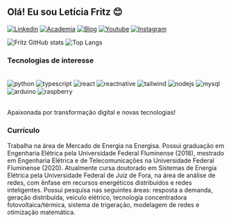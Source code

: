 ## Olá! Eu sou Letícia Fritz 😊

[![Linkedin](https://img.shields.io/badge/LinkedIn-0077B5?style=for-the-badge&logo=linkedin&logoColor=white)](https://www.linkedin.com/in/let%C3%ADcia-fritz/)
[![Academia](https://img.shields.io/badge/Academia-fff?style=for-the-badge&logo=academia&logoColor=black)](https://lattes.cnpq.br/1524131493013313)
[![Blog](https://img.shields.io/badge/Medium-12100E?style=for-the-badge&logo=medium&logoColor=white)](https://medium.com/@fritz.leticia)
[![Youtube](https://img.shields.io/badge/YouTube-FF0000?style=for-the-badge&logo=youtube&logoColor=white)](https://www.youtube.com/@leticiafritz9357)
[![Instagram](https://img.shields.io/badge/Instagram-E4405F?style=for-the-badge&logo=instagram&logoColor=white)](https://www.instagram.com/leticia.fritz/)

![Fritz GitHub stats](https://github-readme-stats.vercel.app/api?username=letfritz&show_icons=true&theme=cobalt)
![Top Langs](https://github-readme-stats.vercel.app/api/top-langs/?username=letfritz&layout=compact&theme=cobalt)

### Tecnologias de interesse
<div style="display: inline_block"><br/>
  <img align="center" alt="python" src="https://img.shields.io/badge/Python-14354C?style=for-the-badge&logo=python&logoColor=white" />
  <img align="center" alt="typescript" src="https://img.shields.io/badge/TypeScript-007ACC?style=for-the-badge&logo=typescript&logoColor=white" />
  <img align="center" alt="react" src="https://img.shields.io/badge/React-20232A?style=for-the-badge&logo=react&logoColor=61DAFB" />
  <img align="center" alt="reactnative" src="https://img.shields.io/badge/React_Native-20232A?style=for-the-badge&logo=react&logoColor=61DAFB" />
  <img align="center" alt="tailwind" src="https://img.shields.io/badge/Tailwind_CSS-38B2AC?style=for-the-badge&logo=tailwind-css&logoColor=white" />
  <img align="center" alt="nodejs" src="https://img.shields.io/badge/Node.js-43853D?style=for-the-badge&logo=node.js&logoColor=white" />
  <img align="center" alt="mysql" src="https://img.shields.io/badge/MySQL-00000F?style=for-the-badge&logo=mysql&logoColor=white" />
  <img align="center" alt="arduino" src="https://img.shields.io/badge/Arduino-00979D?style=for-the-badge&logo=Arduino&logoColor=white" />
  <img align="center" alt="raspberry" src="https://img.shields.io/badge/Raspberry%20Pi-A22846?style=for-the-badge&logo=Raspberry%20Pi&logoColor=white" />
</div><br/>

Apaixonada por transformação digital e novas tecnologias!

### Currículo
Trabalha na área de Mercado de Energia na Energisa. Possui graduação em Engenharia Elétrica pela Universidade Federal Fluminense (2018), mestrado em Engenharia Elétrica e de Telecomunicações na Universidade Federal Fluminense (2020). Atualmente cursa doutorado em Sistemas de Energia Elétrica pela Universidade Federal de Juiz de Fora, na área de análise de redes, com ênfase em recursos energéticos distribuídos e redes inteligentes. Possui pesquisa nas seguintes áreas: resposta a demanda, geração distribuída, veículo elétrico, tecnologia concentradora fotovoltaica/térmica, sistema de trigeração, modelagem de redes e otimização matemática.
